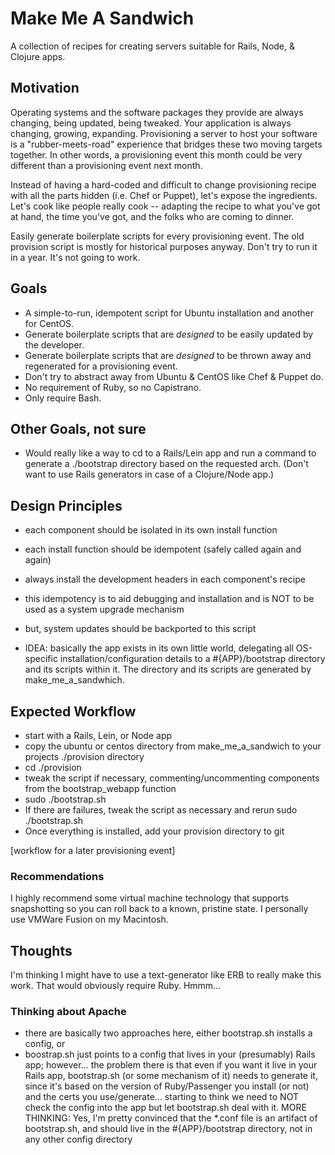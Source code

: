 # Make Me A Sandwich

A collection of recipes for creating servers suitable for Rails, Node, & Clojure apps.

## Motivation

Operating systems and the software packages they provide are always changing, being updated, being tweaked.  Your application is always changing, growing, expanding.  Provisioning a server to host your software is a "rubber-meets-road" experience that bridges these two moving targets together.  In other words, a provisioning event this month could be very different than a provisioning event next month.

Instead of having a hard-coded and difficult to change provisioning recipe with all the parts hidden (i.e. Chef or Puppet), let's expose the ingredients.  Let's cook like people really cook -- adapting the recipe to what you've got at hand, the time you've got, and the folks who are coming to dinner.

Easily generate boilerplate scripts for every provisioning event.  The old provision script is mostly for historical purposes anyway.  Don't try to run it in a year.  It's not going to work.

## Goals

* A simple-to-run, idempotent script for Ubuntu installation and another for CentOS.
* Generate boilerplate scripts that are *designed* to be easily updated by the developer.
* Generate boilerplate scripts that are *designed* to be thrown away and regenerated for a provisioning event.
* Don't try to abstract away from Ubuntu & CentOS like Chef & Puppet do.
* No requirement of Ruby, so no Capistrano.
* Only require Bash.

## Other Goals, not sure

* Would really like a way to cd to a Rails/Lein app and run a command to generate a ./bootstrap directory based on the requested arch.  (Don't want to use Rails generators in case of a Clojure/Node app.)

## Design Principles

* each component should be isolated in its own install function
* each install function should be idempotent (safely called again and again)
* always install the development headers in each component's recipe
* this idempotency is to aid debugging and installation and is NOT to be used as a system upgrade mechanism
* but, system updates should be backported to this script

* IDEA: basically the app exists in its own little world, delegating all OS-specific installation/configuration details to a #{APP}/bootstrap directory and its scripts within it.  The directory and its scripts are generated by make\_me\_a\_sandwhich.

## Expected Workflow

* start with a Rails, Lein, or Node app
* copy the ubuntu or centos directory from make\_me\_a\_sandwich to your projects ./provision directory
* cd ./provision
* tweak the script if necessary, commenting/uncommenting components from the bootstrap_webapp function
* sudo ./bootstrap.sh
* If there are failures, tweak the script as necessary and rerun sudo ./bootstrap.sh
* Once everything is installed, add your provision directory to git

[workflow for a later provisioning event]

### Recommendations

I highly recommend some virtual machine technology that supports snapshotting so you can roll back to a known, pristine state.  I personally use VMWare Fusion on my Macintosh.

## Thoughts

I'm thinking I might have to use a text-generator like ERB to really make this work.  That would obviously require Ruby.  Hmmm...

### Thinking about Apache

* there are basically two approaches here, either bootstrap.sh installs a config, or
* boostrap.sh just points to a config that lives in your (presumably) Rails app;
however... the problem there is that even if you want it live in your Rails app, 
bootstrap.sh (or some mechanism of it) needs to generate it, since it's based on
the version of Ruby/Passenger you install (or not) and the certs you use/generate...
starting to think we need to NOT check the config into the app but let bootstrap.sh 
deal with it.
MORE THINKING:
Yes, I'm pretty convinced that the *.conf file is an artifact of bootstrap.sh, and should
live in the #{APP}/bootstrap directory, not in any other config directory
